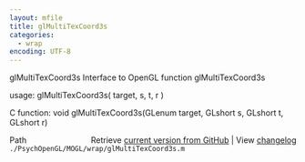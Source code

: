 ```yaml
---
layout: mfile
title: glMultiTexCoord3s
categories:
  - wrap
encoding: UTF-8
---
```


glMultiTexCoord3s  Interface to OpenGL function glMultiTexCoord3s

usage:  glMultiTexCoord3s\( target, s, t, r \)

C function:  void glMultiTexCoord3s\(GLenum target, GLshort s, GLshort t, GLshort r\)


<div class="code_header" style="text-align:right;">
  <span style="float:left;">Path&nbsp;&nbsp;</span> <span class="counter">Retrieve <a href=
  "https://raw.github.com/Psychtoolbox-3/Psychtoolbox-3/beta/./PsychOpenGL/MOGL/wrap/glMultiTexCoord3s.m">current version from GitHub</a> | View <a href=
  "https://github.com/Psychtoolbox-3/Psychtoolbox-3/commits/beta/./PsychOpenGL/MOGL/wrap/glMultiTexCoord3s.m">changelog</a></span>
</div>
<div class="code">
  <code>./PsychOpenGL/MOGL/wrap/glMultiTexCoord3s.m</code>
</div>
